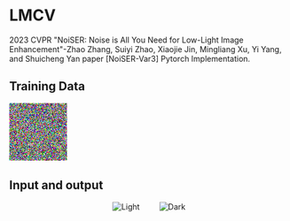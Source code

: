 # LMCV
2023 CVPR "NoiSER: Noise is All You Need for Low-Light Image Enhancement"-Zhao Zhang, Suiyi Zhao, Xiaojie Jin, Mingliang Xu, Yi Yang, and Shuicheng Yan paper [NoiSER-Var3] Pytorch Implementation.

## Training Data

![Train Data](./train_input_demo.png)

## Input and output
<p align="center">
  <img alt="Light" src="./asserts/input.png" width="45%">
&nbsp; &nbsp; &nbsp; &nbsp;
  <img alt="Dark" src="./asserts/enhanced.png" width="45%">
</p>

